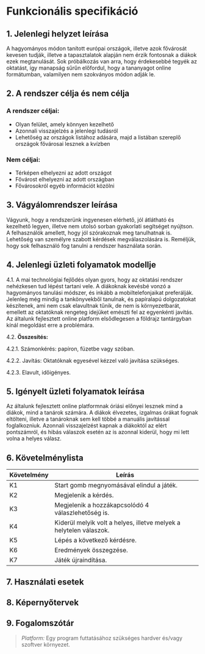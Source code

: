 # Funkcionális specifikáció

## 1. Jelenlegi helyzet leírása
A hagyományos módon tanított európai országok, illetve azok fővárosát kevesen tudják, illetve a tapasztalatok alapján nem érzik fontosnak a diákok ezek megtanulását. Sok próbálkozás van arra, hogy érdekesebbé tegyék az oktatást, így manapság sűrűn előfordul, hogy a tananyagot online formátumban, valamilyen nem szokványos módon adják le.

## 2. A rendszer célja és nem célja

### A rendszer céljai:
- Olyan felület, amely könnyen kezelhető
- Azonnali visszajelzés a jelenlegi tudásról
- Lehetőség az országok listához adására, majd a listában szereplő országok fővárosai lesznek a kvízben

### Nem céljai:
- Térképen elhelyezni az adott országot
- Fővárost elhelyezni az adott országban
- Fővárosokról egyéb információt közölni

## 3. Vágyálomrendszer leírása
Vágyunk, hogy a rendszerünk ingyenesen elérhető, jól átlátható és kezelhető legyen, illetve nem utolsó sorban gyakorlati segítséget nyújtson. A felhasználók amellett, hogy jól szórakoznak meg tanulhatnak is. Lehetőség van személyre szabott kérdések megválaszolására is. Reméljük, hogy sok felhasználó fog tanulni a rendszer használata során.

## 4. Jelenlegi üzleti folyamatok modellje
4.1. A mai technológiai fejlődés olyan gyors, hogy az oktatási rendszer nehézkesen tud lépést tartani vele. A diákoknak kevésbé vonzó a hagyományos tanulási módszer, és inkább a mobiltelefonjaikat preferálják. Jelenleg még mindig a tankönyvekből tanulnak, és papíralapú dolgozatokat készítenek, ami nem csak elavultnak tűnik, de nem is környezetbarát, emellett az oktatóknak rengeteg idejüket emészti fel az egyenkénti javítás. Az általunk fejlesztett online platform elsődlegesen a földrajz tantárgyban kínál megoldást erre a problémára.

4.2. **Összesítés:**

4.2.1. Számonkérés: papíron, füzetbe vagy szóban.

4.2.2. Javítás: Oktatóknak egyesével kézzel való javítása szükséges.

4.2.3. Elavult, időigényes.


## 5. Igényelt üzleti folyamatok leírása
Az általunk fejlesztett online platformnak óriási előnyei lesznek mind a diákok, mind a tanárok számára. A diákok élvezetes, izgalmas órákat fognak eltölteni, illetve a tanároknak sem kell többé a manuális javítással foglalkozniuk. Azonnali visszajelzést kapnak a diákoktól az elért pontszámról, és hibás válaszok esetén az is azonnal kiderül, hogy mi lett volna a helyes válasz.

## 6. Követelménylista
| Követelmény | Leírás                                                           |
|------------|------------------------------------------------------------------|
| K1         | Start gomb megnyomásával elindul a játék.                        |
| K2         | Megjelenik a kérdés.                                             |
| K3         | Megjelenik a hozzákapcsolódó 4 válaszlehetőség is.                |
| K4         | Kiderül melyik volt a helyes, illetve melyek a helytelen válaszok. |
| K5         | Lépés a következő kérdésre.                                       |
| K6         | Eredmények összegzése.                                            |
| K7         | Játék újraindítása.                                               |


## 7. Használati esetek

## 8. Képernyőtervek

## 9. Fogalomszótár
>*Platform:* Egy program futtatásához szükséges hardver és/vagy szoftver környezet.


